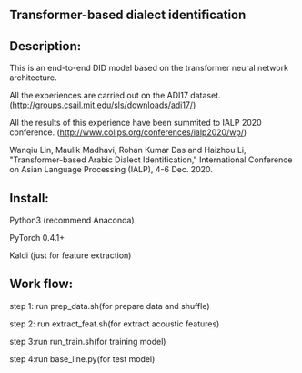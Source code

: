 ## Transformer-based dialect identification
## Description:
This is an end-to-end DID model based on the transformer neural network architecture.

All the experiences are carried out on the ADI17 dataset.(http://groups.csail.mit.edu/sls/downloads/adi17/) 

All the results of this experience have been summited to IALP 2020 conference. (http://www.colips.org/conferences/ialp2020/wp/)

Wanqiu Lin, Maulik Madhavi, Rohan Kumar Das and Haizhou Li, "Transformer-based Arabic Dialect Identification," International Conference on Asian Language Processing (IALP), 4-6 Dec. 2020.

## Install:
Python3 (recommend Anaconda)

PyTorch 0.4.1+

Kaldi (just for feature extraction)

## Work flow:
step 1: run prep_data.sh(for prepare data and shuffle)

step 2: run extract_feat.sh(for extract acoustic features)

step 3:run run_train.sh(for training model)

step 4:run base_line.py(for test model)
